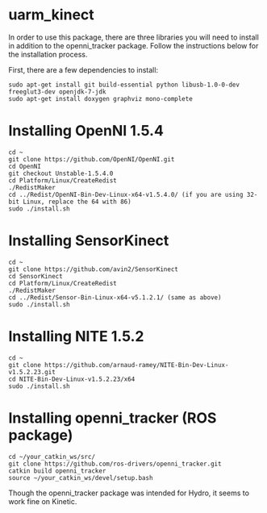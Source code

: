 # uarm_kinect

In order to use this package, there are three libraries you will need to install in addition to the openni_tracker package. Follow the instructions below for the installation process.

First, there are a few dependencies to install:

```
sudo apt-get install git build-essential python libusb-1.0-0-dev freeglut3-dev openjdk-7-jdk
sudo apt-get install doxygen graphviz mono-complete
```

Installing OpenNI 1.5.4
=======================

```
cd ~
git clone https://github.com/OpenNI/OpenNI.git
cd OpenNI
git checkout Unstable-1.5.4.0
cd Platform/Linux/CreateRedist
./RedistMaker
cd ../Redist/OpenNI-Bin-Dev-Linux-x64-v1.5.4.0/ (if you are using 32-bit Linux, replace the 64 with 86)
sudo ./install.sh
```

Installing SensorKinect
=======================

```
cd ~
git clone https://github.com/avin2/SensorKinect
cd SensorKinect
cd Platform/Linux/CreateRedist
./RedistMaker
cd ../Redist/Sensor-Bin-Linux-x64-v5.1.2.1/ (same as above)
sudo ./install.sh
```
Installing NITE 1.5.2
=====================

```
cd ~
git clone https://github.com/arnaud-ramey/NITE-Bin-Dev-Linux-v1.5.2.23.git
cd NITE-Bin-Dev-Linux-v1.5.2.23/x64
sudo ./install.sh
```

Installing openni_tracker (ROS package)
=======================================

```
cd ~/your_catkin_ws/src/
git clone https://github.com/ros-drivers/openni_tracker.git
catkin build openni_tracker
source ~/your_catkin_ws/devel/setup.bash
```

Though the openni_tracker package was intended for Hydro, it seems to work fine on Kinetic.
